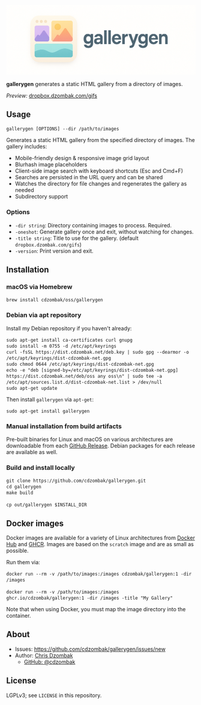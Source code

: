 ![gallerygen banner](img/gallerygen-banner.png)

**gallerygen** generates a static HTML gallery from a directory of images.

*Preview:* [dropbox.dzombak.com/gifs](https://dropbox.dzombak.com/gifs)

## Usage

```text
gallerygen [OPTIONS] --dir /path/to/images
```

Generates a static HTML gallery from the specified directory of images. The gallery includes:
- Mobile-friendly design & responsive image grid layout
- Blurhash image placeholders
- Client-side image search with keyboard shortcuts (Esc and Cmd+F)
- Searches are persisted in the URL query and can be shared
- Watches the directory for file changes and regenerates the gallery as needed
- Subdirectory support

### Options

- `-dir string`: Directory containing images to process. Required.
- `-oneshot`: Generate gallery once and exit, without watching for changes.
- `-title string`: Title to use for the gallery. (default `dropbox.dzombak.com/gifs`)
- `-version`: Print version and exit.

## Installation

### macOS via Homebrew

```shell
brew install cdzombak/oss/gallerygen
```

### Debian via apt repository

Install my Debian repository if you haven't already:

```shell
sudo apt-get install ca-certificates curl gnupg
sudo install -m 0755 -d /etc/apt/keyrings
curl -fsSL https://dist.cdzombak.net/deb.key | sudo gpg --dearmor -o /etc/apt/keyrings/dist-cdzombak-net.gpg
sudo chmod 0644 /etc/apt/keyrings/dist-cdzombak-net.gpg
echo -e "deb [signed-by=/etc/apt/keyrings/dist-cdzombak-net.gpg] https://dist.cdzombak.net/deb/oss any oss\n" | sudo tee -a /etc/apt/sources.list.d/dist-cdzombak-net.list > /dev/null
sudo apt-get update
```

Then install `gallerygen` via `apt-get`:

```shell
sudo apt-get install gallerygen
```

### Manual installation from build artifacts

Pre-built binaries for Linux and macOS on various architectures are downloadable from each [GitHub Release](https://github.com/cdzombak/gallerygen/releases). Debian packages for each release are available as well.

### Build and install locally

```shell
git clone https://github.com/cdzombak/gallerygen.git
cd gallerygen
make build

cp out/gallerygen $INSTALL_DIR
```

## Docker images

Docker images are available for a variety of Linux architectures from [Docker Hub](https://hub.docker.com/r/cdzombak/gallerygen) and [GHCR](https://github.com/cdzombak/gallerygen/pkgs/container/gallerygen). Images are based on the `scratch` image and are as small as possible.

Run them via:

```shell
docker run --rm -v /path/to/images:/images cdzombak/gallerygen:1 -dir /images

docker run --rm -v /path/to/images:/images ghcr.io/cdzombak/gallerygen:1 -dir /images -title "My Gallery"
```

Note that when using Docker, you must map the image directory into the container.

## About

- Issues: https://github.com/cdzombak/gallerygen/issues/new
- Author: [Chris Dzombak](https://www.dzombak.com)
  - [GitHub: @cdzombak](https://www.github.com/cdzombak)

## License

LGPLv3; see `LICENSE` in this repository.
